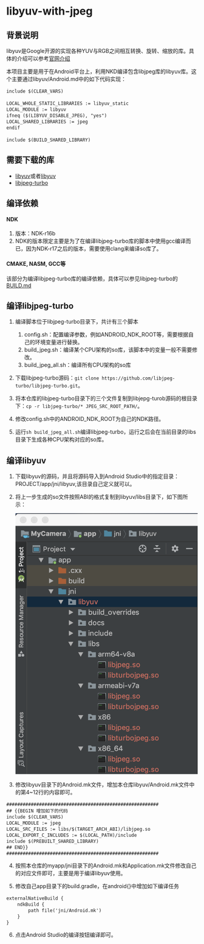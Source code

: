 # libyuv-with-jpeg

## 背景说明
libyuv是Google开源的实现各种YUV与RGB之间相互转换、旋转、缩放的库。具体的介绍可以参考[官网介绍](https://chromium.googlesource.com/libyuv/libyuv)

本项目主要是用于在Android平台上，利用NKD编译包含libjpeg库的libyuv库。这个主要通过libyuv/Android.md中的如下代码实现：

```
include $(CLEAR_VARS)

LOCAL_WHOLE_STATIC_LIBRARIES := libyuv_static
LOCAL_MODULE := libyuv
ifneq ($(LIBYUV_DISABLE_JPEG), "yes")
LOCAL_SHARED_LIBRARIES := jpeg
endif

include $(BUILD_SHARED_LIBRARY)
```

## 需要下载的库
* [libyuv](https://chromium.googlesource.com/libyuv/libyuv)或者[libyuv](https//github.com/lemenkov/libyuv.git)
* [libjpeg-turbo](https://github.com/libjpeg-turbo/libjpeg-turbo.git)

## 编译依赖
#### NDK
1. 版本：NDK-r16b
2. NDK的版本限定主要是为了在编译libjpeg-turbo库的脚本中使用gcc编译而已，因为NDK-r17之后的版本，需要使用clang来编译so库了。

#### CMAKE, NASM, GCC等
该部分为编译libjpeg-turbo库的编译依赖，具体可以参见libjpeg-turbo的[BUILD.md](https://github.com/libjpeg-turbo/libjpeg-turbo/blob/master/BUILDING.md)

## 编译libjpeg-turbo
1. 编译脚本位于libjpeg-turbo目录下，共计有三个脚本
    1. config.sh：配置编译参数，例如ANDROID_NDK_ROOT等，需要根据自己的环境变量进行替换。
    2. build_jpeg.sh：编译某个CPU架构的so库，该脚本中的变量一般不需要修改。
    3. build_jpeg_all.sh：编译所有CPU架构的so库

2. 下载libjpeg-turbo源码：`git clone https://github.com/libjpeg-turbo/libjpeg-turbo.git`。

3. 将本仓库的libjpeg-turbo目录下的三个文件复制到libjepg-turob源码的根目录下：`cp -r libjpeg-turbo/* JPEG_SRC_ROOT_PATH/`。

4. 修改config.sh中的ANDROID_NDK_ROOT为自己的NDK路径。

5. 运行`sh build_jpeg_all.sh`编译libjpeg-turbo，运行之后会在当前目录的libs目录下生成各种CPU架构对应的so库。

## 编译libyuv
1. 下载libyuv的源码，并且将源码导入到Android Studio中的指定目录：PROJECT/app/jni/libyuv,该目录自己定义就可以。

2. 将上一步生成的so文件按照ABI的格式复制到libyuv/libs目录下，如下图所示：
    
    ![](images/4_1.png)

3. 修改libyuv目录下的Android.mk文件，增加本仓库libyuv/Android.mk文件中的第4~12行的内容即可。

```
########################################################
## {{BEGIN 增加如下的代码
include $(CLEAR_VARS)
LOCAL_MODULE := jpeg
LOCAL_SRC_FILES := libs/$(TARGET_ARCH_ABI)/libjpeg.so
LOCAL_EXPORT_C_INCLUDES := $(LOCAL_PATH)/include
include $(PREBUILT_SHARED_LIBRARY)
## END}}
########################################################
```

4. 按照本仓库的myapp/jni目录下的Android.mk和Application.mk文件修改自己的对应文件即可，主要是用于编译libyuv使用。

5. 修改自己app目录下的build.gradle，在android{}中增加如下编译任务

```
externalNativeBuild {
    ndkBuild {
        path file('jni/Android.mk')
    }
}
```

6. 点击Android Studio的编译按钮编译即可。